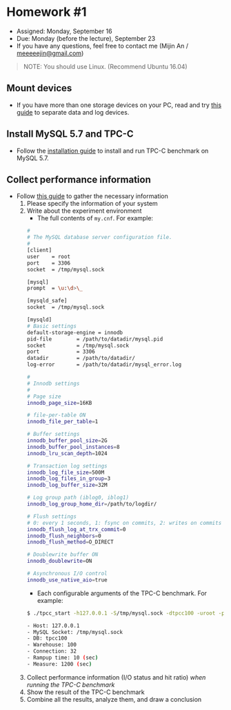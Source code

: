 # Homework #1

- Assigned: Monday, September 16
- Due: Monday (before the lecture), September 23
- If you have any questions, feel free to contact me (Mijin An / meeeeejin@gmail.com)

> NOTE: You should use Linux. (Recommend Ubuntu 16.04)

## Mount devices

- If you have more than one storage devices on your PC, read and try [this guide](reference/mount-guide.md) to separate data and log devices.

## Install MySQL 5.7 and TPC-C

- Follow the [installation guide](reference/tpcc-mysql-guide.md) to install and run TPC-C benchmark on MySQL 5.7.

## Collect performance information

- Follow [this guide](reference/performance-analysis-guide.md) to gather the necessary information
    1. Please specify the information of your system
    2. Write about the experiment environment
        - The full contents of `my.cnf`. For example:
        ```bash
        #
        # The MySQL database server configuration file.
        #
        [client]
        user    = root
        port    = 3306
        socket  = /tmp/mysql.sock

        [mysql]
        prompt  = \u:\d>\_

        [mysqld_safe]
        socket  = /tmp/mysql.sock

        [mysqld]
        # Basic settings
        default-storage-engine = innodb
        pid-file        = /path/to/datadir/mysql.pid
        socket          = /tmp/mysql.sock
        port            = 3306
        datadir         = /path/to/datadir/
        log-error       = /path/to/datadir/mysql_error.log

        #
        # Innodb settings
        #
        # Page size
        innodb_page_size=16KB

        # file-per-table ON
        innodb_file_per_table=1

        # Buffer settings
        innodb_buffer_pool_size=2G
        innodb_buffer_pool_instances=8
        innodb_lru_scan_depth=1024

        # Transaction log settings
        innodb_log_file_size=500M
        innodb_log_files_in_group=3
        innodb_log_buffer_size=32M

        # Log group path (iblog0, iblog1)
        innodb_log_group_home_dir=/path/to/logdir/

        # Flush settings
        # 0: every 1 seconds, 1: fsync on commits, 2: writes on commits
        innodb_flush_log_at_trx_commit=0
        innodb_flush_neighbors=0
        innodb_flush_method=O_DIRECT

        # Doublewrite buffer ON
        innodb_doublewrite=ON

        # Asynchronous I/O control
        innodb_use_native_aio=true
        ```
        - Each configurable arguments of the TPC-C benchmark. For example:
        ```bash
        $ ./tpcc_start -h127.0.0.1 -S/tmp/mysql.sock -dtpcc100 -uroot -pyourPassword -w100 -c32 -r10 -l1200

        - Host: 127.0.0.1
        - MySQL Socket: /tmp/mysql.sock
        - DB: tpcc100
        - Warehouse: 100
        - Connection: 32
        - Rampup time: 10 (sec)
        - Measure: 1200 (sec)
        ```
    3. Collect performance information (I/O status and hit ratio) *when running the TPC-C benchmark*
    4. Show the result of the TPC-C benchmark
    5. Combine all the results, analyze them, and draw a conclusion